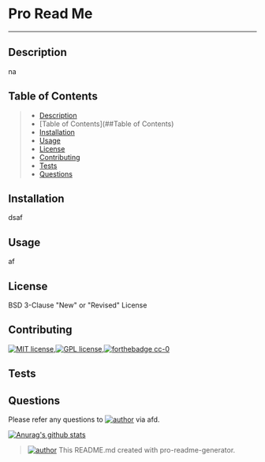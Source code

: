 
# Pro Read Me
___
## Description
na
## Table of Contents
> - [Description](##Description)
> - [Table of Contents](##Table of Contents)
> - [Installation](##Installation)
> - [Usage](##Usage)
> - [License](##License)
> - [Contributing](##Contributing)
> - [Tests](##Tests)
> - [Questions](##Questions)

## Installation
dsaf
## Usage
af
## License
BSD 3-Clause "New" or "Revised" License
## Contributing
[![MIT license](https://img.shields.io/badge/License-MIT-blue.svg)](https://lbesson.mit-license.org/),[![GPL license](https://img.shields.io/badge/License-GPL-blue.svg)](http://perso.crans.org/besson/LICENSE.html),[![forthebadge cc-0](http://ForTheBadge.com/images/badges/cc-0.svg)](http://ForTheBadge.com)
## Tests

## Questions
Please refer any questions to [![author](https://img.shields.io/badge/Dev-dasf-yellow)](https://img.shields.io/badge/Dev-dasf-yellow) via afd.

[![Anurag's github stats](https://github-readme-stats.vercel.app/api?username=dasf&theme=solarized-light)](https://github.com/dasf/github-readme-stats)


> [![author](https://img.shields.io/badge/Dev-JayArghArgh-yellow)](https://img.shields.io/badge/Dev-JayArghArgh-yellow) This README.md created with pro-readme-generator.

